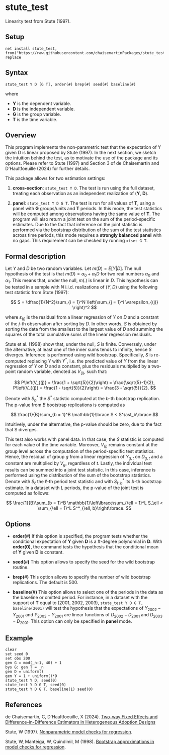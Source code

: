 # stute_test

Linearity test from Stute (1997).

## Setup

```
net install stute_test, from("https://raw.githubusercontent.com/chaisemartinPackages/stute_test/main/Stata/dist/git") replace
```

## Syntax

```
stute_test Y D [G T], order(#) brep(#) seed(#) baseline(#)
```

where

+ **Y** is the dependent variable.
+ **D** is the independent variable.
+ **G** is the group variable.
+ **T** is the time variable.

## Overview

This program implements the non-parametric test that the expectation of Y given D is linear proposed by Stute (1997). In the next section, we sketch the intuition behind the test, as to motivate the use of the package and its options. Please refer to Stute (1997) and Section 3 of de Chaisemartin and D'Haultfoeuille (2024) for further details.

This package allows for two estimation settings:

1. **cross-section**: `stute_test Y D`. The test is run using the full dataset, treating each observation as an independent realization of (**Y**, **D**). 

2. **panel**: `stute_test Y D G T`. The test is run for all values of **T**, using a panel with **G** groups/units and **T** periods. In this mode, the test statistics will be computed among observations having the same value of **T**. The program will also return a joint test on the sum of the period-specific estimates. Due to the fact that inference on the joint statistic is performed via the bootstrap distribution of the sum of the test statistics across time periods, this mode requires a **strongly balanced panel** with no gaps. This requirement can be checked by running ```xtset G T```.

## Formal description

Let $Y$ and $D$ be two random variables. Let $m(D) = E[Y|D]$. The null hypothesis of the test is that $m(D) = \alpha_0 + \alpha_1 D$ for two real numbers $\alpha_0$ and $\alpha_1$. This means that, under the null, $m(.)$ is linear in $D$. This hypothesis can be tested in a sample with $N$ i.i.d. realizations of $(Y, D)$ using the following test statistic from Stute (1997):

$$
S = \dfrac{1}{N^2}\sum_{i = 1}^N \left(\sum_{j = 1}^i \varepsilon_{(j)} \right)^2
$$

where $\varepsilon_{(j)}$ is the residual from a linear regression of $Y$ on $D$ and a constant of the $j$-th observation after sorting by $D$. In other words, $S$ is obtained by sorting the data from the smallest to the largest value of $D$ and summing the squares of the total cumulative sums of the linear regression residuals.

Stute et al. (1998) show that, under the null, $S$ is finite. Conversely, under the alternative, at least one of the inner sums tends to infinity, hence $S$ diverges. Inference is performed using wild bootstrap. Specifically, $S$ is re-computed replacing $Y$ with $Y^\ast$, i.e. the predicted value of $Y$ from the linear regression of $Y$ on $D$ and a constant, plus the residuals multiplied by a two-point random variable, denoted as $V_{(j)}$, such that:

$$
P\left(V_{(j)} = \frac{1 + \sqrt{5}}{2}\right) = \frac{\sqrt{5}-1}{2}, P\left(V_{(j)} = \frac{1 - \sqrt{5}}{2}\right) = \frac{3 - \sqrt{5}}{2}.
$$

Denote with $S^{\ast}_b$ the $S^{\ast}$ statistic computed at the $b$-th bootstrap replication. The p-value from $B$ bootstrap replications is computed as 

$$
\frac{1}{B}\sum_{b = 1}^B \mathbb{1}\lbrace S < S^\ast_b\rbrace
$$

Intuitively, under the alternative, the p-value should be zero, due to the fact that S diverges.

This test also works with panel data. In that case, the $S$ statistic is computed for each value of the time variable. Moreover, $V_{(j)}$ remains constant at the group level across the computation of the period-specific test statistics. Hence, the residual of group $g$ from a linear regression of $Y_{g,t}$ on $D_{g,t}$ and a constant are multiplied by $V_g$, regardless of $t$. Lastly, the individual test results can be summed into a joint test statistic. In this case, inference is performed using the distribution of the sum of the bootstrap statistics. Denote with $S_\ell$ the $\ell$-th period test statistic and with $S^\ast_{\ell,b}$ its $b$-th bootstrap estimate. In a dataset with $L$ periods, the p-value of the joint test is computed as follows:

$$
\frac{1}{B}\sum_{b = 1}^B \mathbb{1}\left\lbrace\sum_{\ell = 1}^L S_\ell < \sum_{\ell = 1}^L S^*_{\ell, b}\right\rbrace.
$$

## Options

+ **order(**#**)** If this option is specified, the program tests whether the conditional expectation of **Y** given **D** is a #-degree polynomial in **D**. 
With **order(**0**)**, the command tests the hypothesis that the conditional mean of **Y** given **D** is constant.

+ **seed(**#**)** This option allows to specify the seed for the wild bootstrap routine.

+ **brep(**#**)** This option allows to specify the number of wild bootstrap replications. The default is 500.

+ **baseline(**#**)** This option allows to select one of the periods in the data as the baseline or omitted period. For instance, in a dataset with the support of **T** equal to (2001, 2002, 2003), `stute_test Y D G T, baseline(2001)` will test the hypothesis that the expectations of $Y_{2002} - Y_{2001}$ and $Y_{2003} - Y_{2001}$ are linear functions of $D_{2002} - D_{2001}$ and $D_{2003} - D_{2001}$. This option can only be specified in **panel** mode.

## Example

```
clear
set seed 0
set obs 200
gen G = mod(_n-1, 40) + 1
bys G: gen T = _n
gen D = uniform()
gen Y = 1 + uniform()*D
stute_test Y D, seed(0)
stute_test Y D G T, seed(0)
stute_test Y D G T, baseline(1) seed(0)
```

## References


de Chaisemartin, C, D'Haultfoeuille, X (2024). [Two-way Fixed Effects and Difference-in-Difference Estimators in Heterogeneous Adoption Designs](https://ssrn.com/abstract=4284811)


Stute, W (1997). [Nonparametric model checks for regression](https://www.jstor.org/stable/2242560).

Stute, W, Manteiga, W, Quindimil, M (1998). [Bootstrap approximations in model checks for regression](https://www.tandfonline.com/doi/abs/10.1080/01621459.1998.10474096). 


